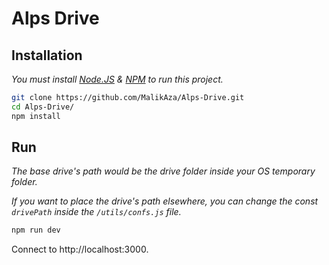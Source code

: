 # Alps Drive

## Installation
*You must install [Node.JS](https://nodejs.org/) & [NPM](https://www.npmjs.com/) to run this project.*
```bash
git clone https://github.com/MalikAza/Alps-Drive.git
cd Alps-Drive/
npm install
```

## Run
*The base drive's path would be the drive folder inside your OS temporary folder.*

*If you want to place the drive's path elsewhere, you can change the const `drivePath` inside the `/utils/confs.js` file.*
```bash
npm run dev
```
Connect to http://localhost:3000.